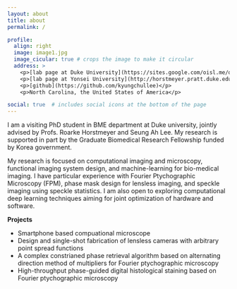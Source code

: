 ```yaml
---
layout: about
title: about
permalink: /

profile:
  align: right
  image: image1.jpg
  image_cicular: true # crops the image to make it circular
  address: >
    <p>[lab page at Duke University](https://sites.google.com/oisl.me/oisl/)</p>
	<p>[lab page at Yonsei University](http://horstmeyer.pratt.duke.edu/)</p>
    <p>[github](https://github.com/kyungchullee)</p>
    <p>North Carolina, the United States of America</p>

social: true  # includes social icons at the bottom of the page
---
```


I am a visiting PhD student in BME department at Duke university, jointly advised by Profs. Roarke Horstmeyer and Seung Ah Lee. My research is supported in part by the Graduate Biomedical Research Fellowship funded by Korea government.

My research is focused on computational imaging and microscopy, functional imaging system design, and machine-learning for bio-medical imaging. I have particular experience with Fourier Ptychographic Microscopy (FPM), phase mask design for lensless imaging, and speckle imaging using speckle statistics. I am also open to exploring computational deep learning techniques aiming for joint optimization of hardware and software.

**Projects**

- Smartphone based compuational microscope
- Design and single-shot fabrication of lensless cameras with arbitrary point spread functions
- A complex constrianed phase retrieval algorithm based on alternating direction method of multipliers for Fourier ptychographic microscopy
- High-throughput phase-guided digital histological staining based on Fourier ptychographic microscopy

